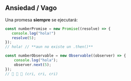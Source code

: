 ## Ansiedad / Vago

Una promesa **siempre** se ejecutará:
```js
const numberPromise = new Promise((resolve) => {
   console.log("hola!")
   resolve(5);
}); 
// hola! // **aun no existe un .then()**
```
```ts
const numberObservable = new Observable((observer) => {
    console.log("hola");
    observer.next(5);
});
// 🦗 🦗 🦗 (cri, cri, cri)
```